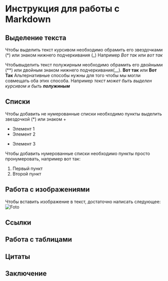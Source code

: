 # Инструкция для работы с Markdown

## Выделение текста

Чтобы выделить текст курсивом необходимо обрамить его звездочками (*) или знаком нижнего подчеркивания (_) Например *Вот так* или _вот так_

Чтобывыделить текст полужирным необходимо обрамить его двойными (**) или двойным знаком нижнего подчеркивания(__).
**Вот так** или __Вот Так__
Альтернативные способы нужны для того чтобы мы могли совмещать оба этих способа. Например _текст может быть выделен курсивом и быть **полужиным**_

## Списки
Чтобы добавить не нумерованные списки необходимо пункты выделить звездочкой (*) или знаком +

* Элемент 1
* Элемент 2
+ Элемент 3

Чтобы добавить  нумерованные списки необходимо пункты просто пронумеровать, например вот так:
1. Первый пункт
2. Второй пункт

## Работа с изображениями

Чтобы вставить изображение в текст, достаточно написать следующее:
![Foto](DSC_1612.JPG)

## Ссылки 

## Работа с таблицами

## Цитаты 

## Заключение